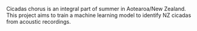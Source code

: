 Cicadas chorus is an integral part of summer in Aotearoa/New Zealand. This project aims to train a machine learning model to identify NZ cicadas from acoustic recordings.